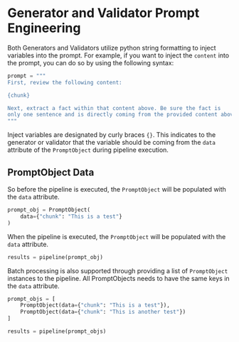 # Generator and Validator Prompt Engineering

Both Generators and Validators utilize python string formatting to inject variables into the prompt. For example, if you want to inject the `content` into the prompt, you can do so by using the following syntax:

```python
prompt = """
First, review the following content:

{chunk}

Next, extract a fact within that content above. Be sure the fact is 
only one sentence and is directly coming from the provided content above.
"""
```

Inject variables are designated by curly braces `{}`. This indicates to the generator or validator that the variable should be coming from the `data` attribute of the `PromptObject` during pipeline execution.

## PromptObject Data

So before the pipeline is executed, the `PromptObject` will be populated with the `data` attribute.

```python
prompt_obj = PromptObject(
    data={"chunk": "This is a test"}
)
```

When the pipeline is executed, the `PromptObject` will be populated with the `data` attribute.

```python
results = pipeline(prompt_obj)
```

Batch processing is also supported through providing a list of `PromptObject` instances to the pipeline. All PromptObjects needs to have the same keys in the `data` attribute.

```python
prompt_objs = [
    PromptObject(data={"chunk": "This is a test"}),
    PromptObject(data={"chunk": "This is another test"})
]  

results = pipeline(prompt_objs)
```